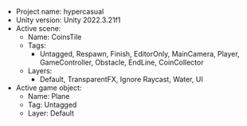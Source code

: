 <!-- UNITY CODE ASSIST INSTRUCTIONS START -->
- Project name: hypercasual
- Unity version: Unity 2022.3.21f1
- Active scene:
  - Name: CoinsTile
  - Tags:
    - Untagged, Respawn, Finish, EditorOnly, MainCamera, Player, GameController, Obstacle, EndLine, CoinCollector
  - Layers:
    - Default, TransparentFX, Ignore Raycast, Water, UI
- Active game object:
  - Name: Plane
  - Tag: Untagged
  - Layer: Default
<!-- UNITY CODE ASSIST INSTRUCTIONS END -->